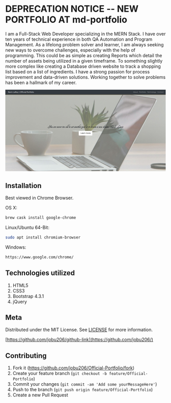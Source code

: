 # DEPRECATION NOTICE -- NEW PORTFOLIO AT md-portfolio
I am a Full-Stack Web Developer specializing in the MERN Stack. I have over ten years of technical experience in both QA Automation and Program Management. As a lifelong problem solver and learner, I am always seeking new ways to overcome challenges, especially with the help of programming. This could be as simple as creating Reports which detail the number of assets being utilized in a given timeframe. To something slightly more complex like creating a Database driven website to track a shopping list based on a list of ingredients. I have a strong passion for process improvement and data-driven solutions. Working together to solve problems has been a hallmark of my career.

![Screenshot](./assets/images/Official-Portfolio_screenshot.png)

## Installation

Best viewed in Chrome Browser.

OS X:

```sh
brew cask install google-chrome
```

Linux/Ubuntu 64-Bit:

```sh
sudo apt install chromium-browser
```

Windows:

```sh
https://www.google.com/chrome/
```

## Technologies utilized

1. HTML5
1. CSS3
1. Bootstrap 4.3.1
1. jQuery

## Meta

Distributed under the MIT License. See [LICENSE](LICENSE) for more information.

[https://github.com/jobu206/github-link](https://github.com/jobu206/)


## Contributing

1. Fork it (<https://github.com/jobu206/Official-Portfolio/fork>)
2. Create your feature branch (`git checkout -b feature/Official-Portfolio`)
3. Commit your changes (`git commit -am 'Add some yourMessageHere'`)
4. Push to the branch (`git push origin feature/Official-Portfolio`)
5. Create a new Pull Request
